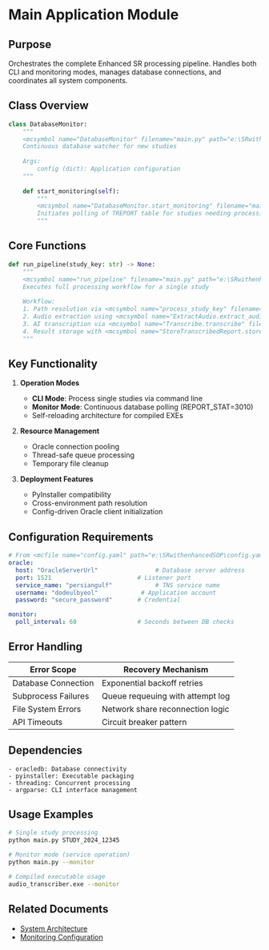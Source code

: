 
# Main Application Module

## Purpose
Orchestrates the complete Enhanced SR processing pipeline. Handles both CLI and monitoring modes, manages database connections, and coordinates all system components.

## Class Overview
```python
class DatabaseMonitor:
    """
    <mcsymbol name="DatabaseMonitor" filename="main.py" path="e:\SRwithenhancedSOP\main.py" startline="35" type="class"></mcsymbol>
    Continuous database watcher for new studies
    
    Args:
        config (dict): Application configuration
    """
    
    def start_monitoring(self):
        """
        <mcsymbol name="DatabaseMonitor.start_monitoring" filename="main.py" path="e:\SRwithenhancedSOP\main.py" startline="66" type="function"></mcsymbol>
        Initiates polling of TREPORT table for studies needing processing
        """
```

## Core Functions
```python
def run_pipeline(study_key: str) -> None:
    """
    <mcsymbol name="run_pipeline" filename="main.py" path="e:\SRwithenhancedSOP\main.py" startline="113" type="function"></mcsymbol>
    Executes full processing workflow for a single study
    
    Workflow:
    1. Path resolution via <mcsymbol name="process_study_key" filename="query.py" path="e:\SRwithenhancedSOP\query.py" startline="9" type="function"></mcsymbol>
    2. Audio extraction using <mcsymbol name="ExtractAudio.extract_audio" filename="extract_audio.py" path="e:\SRwithenhancedSOP\extract_audio.py" startline="12" type="function"></mcsymbol>
    3. AI transcription via <mcsymbol name="Transcribe.transcribe" filename="transcribe.py" path="e:\SRwithenhancedSOP\transcribe.py" startline="18" type="function"></mcsymbol>
    4. Result storage with <mcsymbol name="StoreTranscribedReport.store_transcribed_report" filename="store_transcribed_report.py" path="e:\SRwithenhancedSOP\store_transcribed_report.py" startline="9" type="function"></mcsymbol>
    """
```

## Key Functionality
1. **Operation Modes**
   - **CLI Mode**: Process single studies via command line
   - **Monitor Mode**: Continuous database polling (REPORT_STAT=3010)
   - Self-reloading architecture for compiled EXEs

2. **Resource Management**
   - Oracle connection pooling
   - Thread-safe queue processing
   - Temporary file cleanup

3. **Deployment Features**
   - PyInstaller compatibility
   - Cross-environment path resolution
   - Config-driven Oracle client initialization

## Configuration Requirements
```yaml
# From <mcfile name="config.yaml" path="e:\SRwithenhancedSOP\config.yaml"></mcfile>
oracle:
  host: "OracleServerUrl"                # Database server address
  port: 1521                        # Listener port
  service_name: "persiangulf"            # TNS service name
  username: "dodeulbyeol"            # Application account
  password: "secure_password"       # Credential

monitor:
  poll_interval: 60                 # Seconds between DB checks
```

## Error Handling
| Error Scope         | Recovery Mechanism                |
|---------------------|------------------------------------|
| Database Connection | Exponential backoff retries       |
| Subprocess Failures | Queue requeuing with attempt log  |
| File System Errors  | Network share reconnection logic  |
| API Timeouts        | Circuit breaker pattern           |

## Dependencies
```text
- oracledb: Database connectivity
- pyinstaller: Executable packaging
- threading: Concurrent processing
- argparse: CLI interface management
```

## Usage Examples
```bash
# Single study processing
python main.py STUDY_2024_12345

# Monitor mode (service operation)
python main.py --monitor

# Compiled executable usage
audio_transcriber.exe --monitor
```

## Related Documents
- [System Architecture](high_level/architecture.md)
- [Monitoring Configuration](high_level/config_reference.md)
```